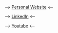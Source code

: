 
--> [Personal Website](ahmetilten.com) <--

--> [LinkedIn](https://www.linkedin.com/in/iltenahmet/) <--

--> [Youtube](https://youtube.com/@iltenahmet) <--

<!---
iltenahmet/iltenahmet is a ✨ special ✨ repository because its `README.md` (this file) appears on your GitHub profile.
You can click the Preview link to take a look at your changes.
--->
